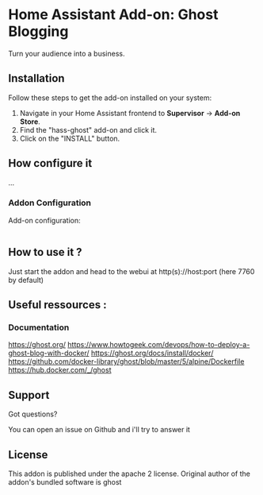 # Home Assistant Add-on: Ghost Blogging

Turn your audience into a business.

## Installation

Follow these steps to get the add-on installed on your system:

1. Navigate in your Home Assistant frontend to **Supervisor** -> **Add-on Store**.
2. Find the "hass-ghost" add-on and click it.
3. Click on the "INSTALL" button.

## How configure it

...

### Addon Configuration

Add-on configuration:

```yaml

```

## How to use it ?

Just start the addon and head to the webui at http(s)://host:port (here 7760 by default)

## Useful ressources :

### Documentation

https://ghost.org/
https://www.howtogeek.com/devops/how-to-deploy-a-ghost-blog-with-docker/
https://ghost.org/docs/install/docker/
https://github.com/docker-library/ghost/blob/master/5/alpine/Dockerfile
https://hub.docker.com/_/ghost

## Support

Got questions?

You can open an issue on Github and i'll try to answer it

[repository]: https://github.com/SeriousM/home-assistant-addons

## License

This addon is published under the apache 2 license. Original author of the addon's bundled software is ghost
